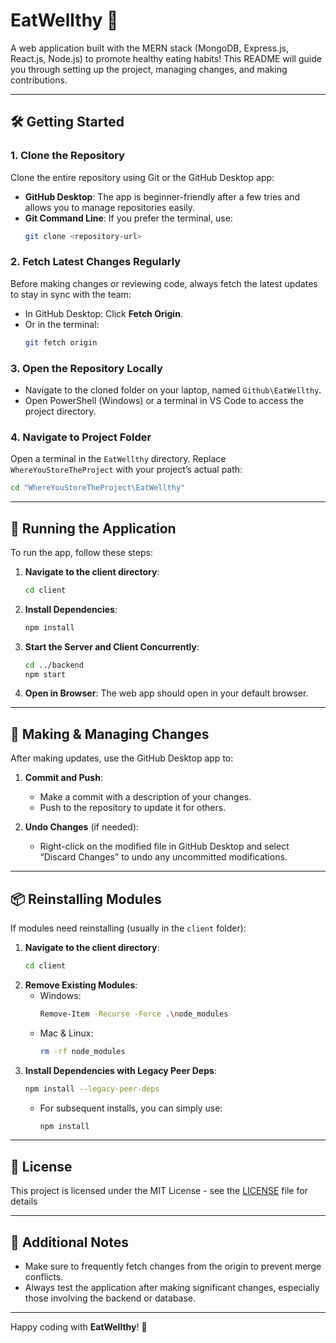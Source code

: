 # EatWellthy 🍲
A web application built with the MERN stack (MongoDB, Express.js, React.js, Node.js) to promote healthy eating habits! This README will guide you through setting up the project, managing changes, and making contributions.

---

## 🛠️ Getting Started

### 1. Clone the Repository
Clone the entire repository using Git or the GitHub Desktop app:
   - **GitHub Desktop**: The app is beginner-friendly after a few tries and allows you to manage repositories easily.
   - **Git Command Line**: If you prefer the terminal, use:
     ```bash
     git clone <repository-url>
     ```

### 2. Fetch Latest Changes Regularly
Before making changes or reviewing code, always fetch the latest updates to stay in sync with the team:
   - In GitHub Desktop: Click **Fetch Origin**.
   - Or in the terminal:
     ```bash
     git fetch origin
     ```

### 3. Open the Repository Locally
   - Navigate to the cloned folder on your laptop, named `Github\EatWellthy`.
   - Open PowerShell (Windows) or a terminal in VS Code to access the project directory.

### 4. Navigate to Project Folder
   Open a terminal in the `EatWellthy` directory. Replace `WhereYouStoreTheProject` with your project’s actual path:
   ```bash
   cd "WhereYouStoreTheProject\EatWellthy"
   ```

---

## 🚀 Running the Application

To run the app, follow these steps:
1. **Navigate to the client directory**:
   ```bash
   cd client
   ```
2. **Install Dependencies**:
   ```bash
   npm install
   ```
3. **Start the Server and Client Concurrently**:
   ```bash
   cd ../backend
   npm start
   ```
4. **Open in Browser**:
   The web app should open in your default browser.

---

## 🔄 Making & Managing Changes

After making updates, use the GitHub Desktop app to:
1. **Commit and Push**:
   - Make a commit with a description of your changes.
   - Push to the repository to update it for others.

2. **Undo Changes** (if needed):
   - Right-click on the modified file in GitHub Desktop and select “Discard Changes” to undo any uncommitted modifications.

---

## 📦 Reinstalling Modules

If modules need reinstalling (usually in the `client` folder):
1. **Navigate to the client directory**:
   ```bash
   cd client
   ```
2. **Remove Existing Modules**:
   - Windows:
     ```bash
     Remove-Item -Recurse -Force .\node_modules
     ```
   - Mac & Linux:
     ```bash
     rm -rf node_modules
     ```
3. **Install Dependencies with Legacy Peer Deps**:
   ```bash
   npm install --legacy-peer-deps
   ```
   - For subsequent installs, you can simply use:
     ```bash
     npm install
     ```

---

## 📜 License
This project is licensed under the MIT License - see the [LICENSE](LICENSE) file for details

---

## 📝 Additional Notes

- Make sure to frequently fetch changes from the origin to prevent merge conflicts.
- Always test the application after making significant changes, especially those involving the backend or database.

---

Happy coding with **EatWellthy**! 💪

